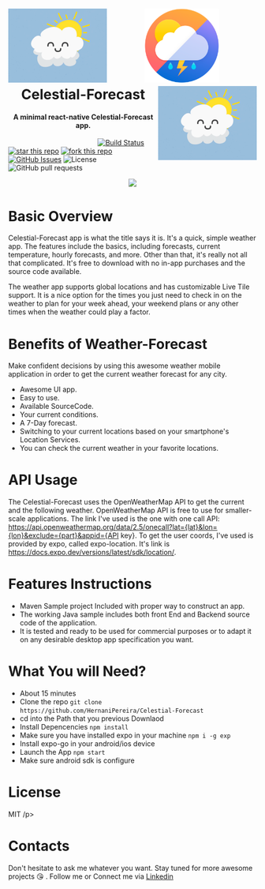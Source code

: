 
<h1 align="center">
  <br>
     <img align="left"  width="200" src="https://github.com/HernaniPereira/Celestial-Forecast/blob/master/assets/sun.gif">
    <img width="150" src="https://github.com/HernaniPereira/Celestial-Forecast/blob/master/assets/weather_logo.png">
    <img align="right"  width="200" src="https://github.com/HernaniPereira/Celestial-Forecast/blob/master/assets/sun.gif">
  <br>
  Celestial-Forecast
  <br>
</h1>

<h4 align="center">A minimal react-native Celestial-Forecast app.</h4>

&nbsp;&nbsp;&nbsp;&nbsp;&nbsp;&nbsp;&nbsp;&nbsp;&nbsp;&nbsp;&nbsp;&nbsp;&nbsp;&nbsp;&nbsp;&nbsp;&nbsp;&nbsp;&nbsp;&nbsp;&nbsp;&nbsp;&nbsp;&nbsp;&nbsp;&nbsp;&nbsp;&nbsp;&nbsp;&nbsp;&nbsp;&nbsp;&nbsp;&nbsp;&nbsp;&nbsp;&nbsp;&nbsp;&nbsp;&nbsp;&nbsp;&nbsp;&nbsp;&nbsp;&nbsp;
[![Build Status](https://travis-ci.org/PanagiotisDrakatos/Weather-Forecast.svg?branch=master)](https://travis-ci.org/PanagiotisDrakatos/Weather-Forecast)
[![star this repo](https://githubbadges.com/star.svg?user=HernaniPereira&repo=Celestial-Forecast&style=default)](https://github.com/HernaniPereira/Celestial-Forecast)
[![fork this repo](https://githubbadges.com/fork.svg?user=HernaniPereira&repo=Celestial-Forecast&style=default)](https://github.com/HernaniPereira/Celestial-Forecast/fork)
[![GitHub Issues](https://img.shields.io/github/issues/hernanipereira/celestial-forecast)](https://github.com/hernanipereira/celestial-forecast)
![License](https://img.shields.io/badge/license-MIT-orange.svg)
![GitHub pull requests](https://img.shields.io/github/issues-pr/hernaniPereira/Celestial-Forecast)



<p align="center">
  <img  src="https://github.com/PanagiotisDrakatos/Weather-Forecast/blob/master/ImagesDoc/ezgif.com-video-to-gif.gif">
</p>


# Basic Overview
Celestial-Forecast app is what the title says it is. It's a quick, simple weather app. The features include the basics, including forecasts, current temperature, hourly forecasts, and more. Other than that, it's really not all that complicated. It's free to download with no in-app purchases and the source code available.
 
The weather app supports global locations and has customizable Live Tile support. It is a nice option for the times you just need to check in on the weather to plan for your week ahead, your weekend plans or any other times when the weather could play a factor. 

# Benefits of Weather-Forecast
Make confident decisions by using this awesome weather mobile application in order to get the current weather forecast for any city. 

 * Awesome UI app.
 * Easy to use.
 * Available SourceCode.
 * Your current conditions.
 * A 7-Day forecast.
 * Switching to your current locations based on your smartphone's Location Services.
 * You can check the current weather in your favorite locations.
 
# API Usage
The Celestial-Forecast uses the OpenWeatherMap API to get the current and the following weather. OpenWeatherMap API is free to use for smaller-scale applications.
The link I've used is the one with one call API: https://api.openweathermap.org/data/2.5/onecall?lat={lat}&lon={lon}&exclude={part}&appid={API key}. 
To get the user coords, I've used is provided by expo, called expo-location. It's link is https://docs.expo.dev/versions/latest/sdk/location/.
 
 
# Features Instructions

 * Maven Sample project Included with proper way to construct an app.
 * The working Java sample includes both front End and Backend source code of the application.
 * It is tested and ready to be used for commercial  purposes or to adapt it on any desirable desktop app specification you want.

# What You will Need?
* About 15 minutes
* Clone the repo ``` git clone https://github.com/HernaniPereira/Celestial-Forecast ```
* cd into the Path that you previous Downlaod
* Install Depencencies  ``` npm install ```
* Make sure you have installed expo in your machine ``` npm i -g exp ```
* Install expo-go in your android/ios device 
* Launch the App ``` npm start ```
* Make sure android sdk is configure

# License
<p> MIT /p>


# Contacts
Don't hesitate to ask me whatever you want. Stay tuned for more awesome projects :kissing_heart: . Follow me or Connect me via <a href="https://www.linkedin.com/in/hernanipereira/">Linkedin<a/>
 
 


